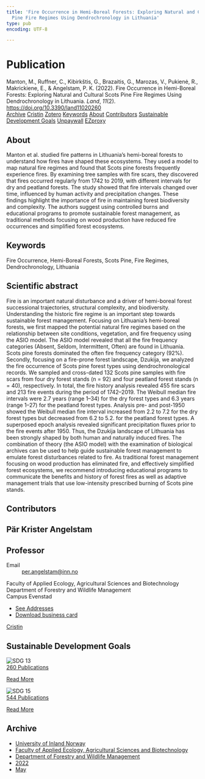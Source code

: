 ```yaml
---
title: 'Fire Occurrence in Hemi-Boreal Forests: Exploring Natural and Cultural Scots
  Pine Fire Regimes Using Dendrochronology in Lithuania'
type: pub
encoding: UTF-8

---
```

<h1>Publication</h1>
<article id="csl-bib-container-RHC86FIY" class="csl-bib-container">
  <div class="csl-bib-body"> <div class="csl-entry">Manton, M., Ruffner, C., Kibirkštis, G., Brazaitis, G., Marozas, V., Pukienė, R., Makrickiene, E., &#38; Angelstam, P. K. (2022). Fire Occurrence in Hemi-Boreal Forests: Exploring Natural and Cultural Scots Pine Fire Regimes Using Dendrochronology in Lithuania. <i>Land</i>, <i>11</i>(2). <a href="https://doi.org/10.3390/land11020260">https://doi.org/10.3390/land11020260</a></div> </div>
  <div class="csl-bib-buttons">
    <a href="#taxonomy-article-RHC86FIY" alt="archive" class="csl-bib-button">Archive</a>
    <a href="https://app.cristin.no/results/show.jsf?id=2026047" alt="Cristin" class="csl-bib-button">Cristin</a>
    <a href="http://zotero.org/groups/5881554/items/RHC86FIY" alt="Zotero" class="csl-bib-button">Zotero</a>
    <a href="#keywords-article-RHC86FIY" alt="keywords" class="csl-bib-button">Keywords</a>
    <a href="#about-article-RHC86FIY" alt="about_pub" class="csl-bib-button">About</a>
    <a href="#contributors-article-RHC86FIY" alt="contributors" class="csl-bib-button">Contributors</a>
    <a href="#sdg-article-RHC86FIY" alt="sdg" class="csl-bib-button">Sustainable Development Goals</a>
    <a href="https://www.mdpi.com/2073-445X/11/2/260/pdf?version=1644548140" alt="Unpaywall" class="csl-bib-button">Unpaywall</a>
    <a href="https://www.mdpi.com/2073-445X/11/2/260/pdf?version=1644548140" alt="EZproxy" class="csl-bib-button">EZproxy</a>
  </div>
  <div id="csl-bib-meta-container-RHC86FIY"></div>
</article>
<div id="csl-bib-meta-RHC86FIY" class="csl-bib-meta">
  <article id="about-article-RHC86FIY" class="about_pub-article">
    <h1>About</h1>
    Manton et al. studied fire patterns in Lithuania’s hemi-boreal forests to understand how fires have shaped these ecosystems. They used a model to map natural fire regimes and found that Scots pine forests frequently experience fires. By examining tree samples with fire scars, they discovered that fires occurred regularly from 1742 to 2019, with different intervals for dry and peatland forests. The study showed that fire intervals changed over time, influenced by human activity and precipitation changes. These findings highlight the importance of fire in maintaining forest biodiversity and complexity. The authors suggest using controlled burns and educational programs to promote sustainable forest management, as traditional methods focusing on wood production have reduced fire occurrences and simplified forest ecosystems.
  </article>
  <article id="keywords-article-RHC86FIY" class="keywords-article">
    <h1>Keywords</h1>
    Fire Occurrence, Hemi-Boreal Forests, Scots Pine, Fire Regimes, Dendrochronology, Lithuania
  </article>
  <article id="abstract-article-RHC86FIY" class="abstract-article">
    <h1>Scientific abstract</h1>
    Fire is an important natural disturbance and a driver of hemi-boreal forest successional trajectories, structural complexity, and biodiversity. Understanding the historic fire regime is an important step towards sustainable forest management. Focusing on Lithuania’s hemi-boreal forests, we first mapped the potential natural fire regimes based on the relationship between site conditions, vegetation, and fire frequency using the ASIO model. The ASIO model revealed that all the fire frequency categories (Absent, Seldom, Intermittent, Often) are found in Lithuania. Scots pine forests dominated the often fire frequency category (92%). Secondly, focusing on a fire-prone forest landscape, Dzukija, we analyzed the fire occurrence of Scots pine forest types using dendrochronological records. We sampled and cross-dated 132 Scots pine samples with fire scars from four dry forest stands (n = 92) and four peatland forest stands (n = 40), respectively. In total, the fire history analysis revealed 455 
fire scars and 213 fire events during the period of 1742–2019. The Weibull median fire intervals were 2.7 years (range 1–34) for the dry forest types and 6.3 years (range 1–27) for the peatland forest types. Analysis pre- and post-1950 showed the Weibull median fire interval increased from 2.2 to 7.2 for the dry forest types but decreased from 6.2 to 5.2. for the peatland forest types. A superposed epoch analysis revealed significant precipitation fluxes prior to the fire events after 1950. Thus, the Dzukija landscape of Lithuania has been strongly shaped by both human and naturally induced fires. The combination of theory (the ASIO model) with the examination of biological archives can be used to help guide sustainable forest management to emulate forest disturbances related to fire. As traditional forest management focusing on wood production has eliminated fire, and effectively simplified forest ecosystems, we recommend introducing educational programs to communicate the benefits and history of forest fires as well as adaptive management trials that use low-intensity prescribed burning of Scots pine stands.
  </article>
  <article id="contributors-article-RHC86FIY" class="contributors-article">
    <h1>Contributors</h1>
    <div class="personas"> <div class="vrtx-hinn-person-card"> <div class="photo"> <i class="lar la-user-circle missing-person"></i> </div> <div class="info"> <hgroup><h1>Pär Krister Angelstam</h1> <h2>Professor</h2> </hgroup><dl> <dt>Email</dt> <dd> <a href="mailto:per.angelstam@inn.no">per.angelstam@inn.no</a> </dd> </dl> <p> Faculty of Applied Ecology, Agricultural Sciences and Biotechnology<br> Department of Forestry and Wildlife Management<br> Campus Evenstad </p> <ul class="vrtx-hinn-links"> <li><a href="https://www.inn.no/english/find-an-employee/per-angelstam.html#vrtx-hinn-addresses">See Addresses</a></li> <li><a href="https://www.inn.no/english/find-an-employee/per-angelstam.html?vrtx=vcf">Download business card</a></li> </ul> </div> </div> <a href="https://app.cristin.no/persons/show.jsf?id=1318014" alt="Cristin URL" class="personas-cristin">Cristin</a> </div>
  </article>
  <article id="sdg-article-RHC86FIY" class="sdg-article">
    <h1>Sustainable Development Goals</h1>
    <div class="sdg-container"><div id="sdg13" class="sdg">
        <img src="{{< params subfolder >}}images/sdg/sdg13_en.png" class="image" alt="SDG 13">
        <div class="sdg-overlay">
          <a href="{{< params subfolder >}}en/archive/?sdg=13#archive" class="sdg-publication-count"><span>260</span> Publications</a>
          <p><a href="https://sdgs.un.org/goals/goal13" class="sdg-read-more">Read More</a></p>
        </div>
      </div> <div id="sdg15" class="sdg">
        <img src="{{< params subfolder >}}images/sdg/sdg15_en.png" class="image" alt="SDG 15">
        <div class="sdg-overlay">
          <a href="{{< params subfolder >}}en/archive/?sdg=15#archive" class="sdg-publication-count"><span>544</span> Publications</a>
          <p><a href="https://sdgs.un.org/goals/goal15" class="sdg-read-more">Read More</a></p>
        </div>
      </div></div>
  </article>
  <article id="taxonomy-article-RHC86FIY" class="taxonomy-article">
    <h1>Archive</h1>
    <ul>
      <li><a href="{{< params subfolder >}}en/archive/?key=3DCRN523">University of Inland Norway</a></li>
      <li><a href="{{< params subfolder >}}en/archive/?key=T77LXH6D">Faculty of Applied Ecology, Agricultural Sciences and Biotechnology</a></li>
      <li><a href="{{< params subfolder >}}en/archive/?key=7TRARPE3">Department of Forestry and Wildlife Management</a></li>
      <li><a href="{{< params subfolder >}}en/archive/?key=H9K9UC39">2022</a></li>
      <li><a href="{{< params subfolder >}}en/archive/?key=YAL942HZ">May</a></li>
    </ul>
  </article>
</div>
